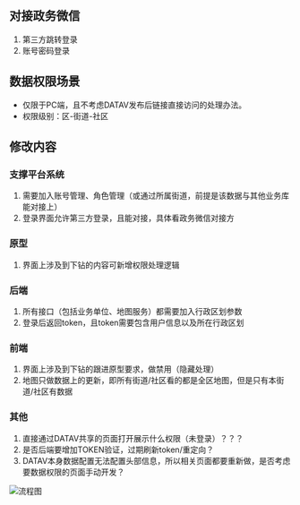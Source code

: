 ## 对接政务微信

1. 第三方跳转登录
2. 账号密码登录

## 数据权限场景

* 仅限于PC端，且不考虑DATAV发布后链接直接访问的处理办法。
* 权限级别：区-街道-社区

## 修改内容

### 支撑平台系统

1. 需要加入账号管理、角色管理（或通过所属街道，前提是该数据与其他业务库能对接上）
2. 登录界面允许第三方登录，且能对接，具体看政务微信对接方

### 原型

1. 界面上涉及到下钻的内容可新增权限处理逻辑

### 后端

1. 所有接口（包括业务单位、地图服务）都需要加入行政区划参数
2. 登录后返回token，且token需要包含用户信息以及所在行政区划

### 前端

1. 界面上涉及到下钻的跟进原型要求，做禁用（隐藏处理）
2. 地图只做数据上的更新，即所有街道/社区看的都是全区地图，但是只有本街道/社区有数据

### 其他

1. 直接通过DATAV共享的页面打开展示什么权限（未登录）？？？
2. 是否后端要增加TOKEN验证，过期刷新token/重定向？
3. DATAV本身数据配置无法配置头部信息，所以相关页面都要重新做，是否考虑要数据权限的页面手动开发？

![流程图](http://assets.processon.com/chart_image/5f0d4ebd1e08537d50a7a1bb.png)


